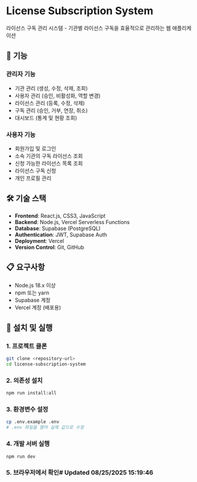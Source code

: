 # License Subscription System

라이선스 구독 관리 시스템 - 기관별 라이선스 구독을 효율적으로 관리하는 웹 애플리케이션

## 🚀 기능

### 관리자 기능
- 기관 관리 (생성, 수정, 삭제, 조회)
- 사용자 관리 (승인, 비활성화, 역할 변경)
- 라이선스 관리 (등록, 수정, 삭제)
- 구독 관리 (승인, 거부, 연장, 취소)
- 대시보드 (통계 및 현황 조회)

### 사용자 기능
- 회원가입 및 로그인
- 소속 기관의 구독 라이선스 조회
- 신청 가능한 라이선스 목록 조회
- 라이선스 구독 신청
- 개인 프로필 관리

## 🛠️ 기술 스택

- **Frontend**: React.js, CSS3, JavaScript
- **Backend**: Node.js, Vercel Serverless Functions
- **Database**: Supabase (PostgreSQL)
- **Authentication**: JWT, Supabase Auth
- **Deployment**: Vercel
- **Version Control**: Git, GitHub

## 📋 요구사항

- Node.js 18.x 이상
- npm 또는 yarn
- Supabase 계정
- Vercel 계정 (배포용)

## 🔧 설치 및 실행

### 1. 프로젝트 클론
```bash
git clone <repository-url>
cd license-subscription-system
```

### 2. 의존성 설치
```bash
npm run install:all
```

### 3. 환경변수 설정
```bash
cp .env.example .env
# .env 파일을 열어 실제 값으로 수정
```

### 4. 개발 서버 실행
```bash
npm run dev
```

### 5. 브라우저에서 확인#   U p d a t e d   0 8 / 2 5 / 2 0 2 5   1 5 : 1 9 : 4 6  
 